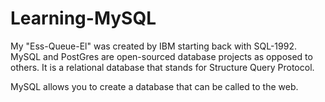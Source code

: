 # Learning-MySQL

My "Ess-Queue-El" was created by IBM starting back with SQL-1992.
MySQL and PostGres are open-sourced database projects as opposed to others.
It is a relational database that stands for Structure Query Protocol.

MySQL allows you to create a database that can be called to the web.
